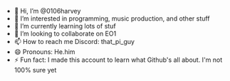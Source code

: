 - 👋 Hi, I’m @0106harvey
- 👀 I’m interested in programming, music production, and other stuff
- 🌱 I’m currently learning lots of stuf
- 💞️ I’m looking to collaborate on EO1
- 📫 How to reach me Discord: that_pi_guy
- 😄 Pronouns: He.him
- ⚡ Fun fact: I made this account to learn what Github's all about. I'm not 100% sure yet

<!---
0106harvey/0106harvey is a ✨ special ✨ repository because its `README.md` (this file) appears on your GitHub profile.
You can click the Preview link to take a look at your changes.
--->
